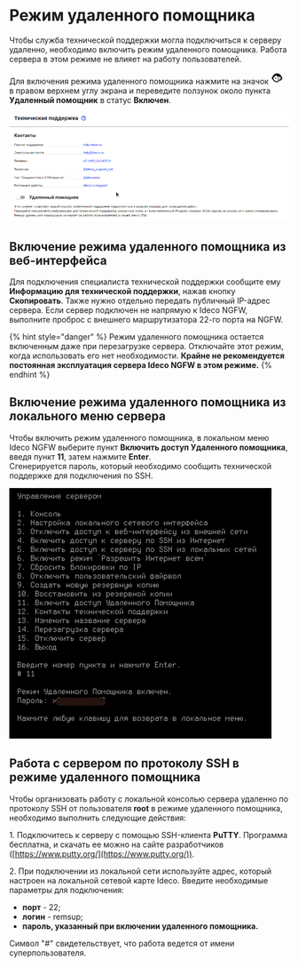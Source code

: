 # Режим удаленного помощника

Чтобы служба технической поддержки могла подключиться к серверу удаленно, необходимо включить режим удаленного помощника. Работа сервера в этом режиме не влияет на работу пользователей.

Для включения режима удаленного помощника нажмите на значок ![icon-help.png](/.gitbook/assets/icon-help.png) в правом верхнем углу экрана и переведите ползунок около пункта **Удаленный помощник** в статус **Включен**.

![](../.gitbook/assets/remote-assistant1.gif)

## Включение режима удаленного помощника из веб-интерфейса

Для подключения специалиста технической поддержки сообщите ему **Информацию для технической поддержки**, нажав кнопку **Скопировать**. Также нужно отдельно передать публичный IP-адрес сервера. Если сервер подключен не напрямую к Ideco NGFW, выполните проброс с внешнего маршрутизатора 22-го порта на NGFW.

{% hint style="danger" %}
Режим удаленного помощника остается включенным даже при перезагрузке сервера. Отключайте этот режим, когда использовать его нет необходимости. **Крайне не рекомендуется постоянная эксплуатация сервера Ideco NGFW в этом режиме.**
{% endhint %}

## Включение режима удаленного помощника из локального меню сервера

Чтобы включить режим удаленного помощника, в локальном меню Ideco NGFW выберите пункт **Включить доступ Удаленного помощника**, введя пункт **11**, затем нажмите **Enter**.\
Сгенерируется пароль, который необходимо сообщить технической поддержке для подключения по SSH.

![](../.gitbook/assets/remote-assistant2.png)

## Работа с сервером по протоколу SSH в режиме удаленного помощника

Чтобы организовать работу с локальной консолью сервера удаленно по протоколу SSH от пользователя **root** в режиме удаленного помощника, необходимо выполнить следующие действия:

1\. Подключитесь к серверу с помощью SSH-клиента **PuTTY**. Программа бесплатна, и скачать ее можно на сайте разработчиков ([https://www.putty.org/](https://www.putty.org/)).

2\. При подключении из локальной сети используйте адрес, который настроен на локальной сетевой карте Ideco. Введите необходимые параметры для подключения:
   * **порт** - 22;
   * **логин** - remsup;
   * **пароль, указанный при включении удаленного помощника.**

Символ "#" свидетельствует, что работа ведется от имени суперпользователя.

